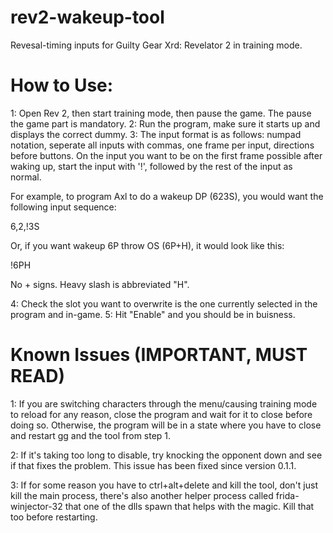 # rev2-wakeup-tool
Revesal-timing inputs for Guilty Gear Xrd: Revelator 2 in training mode.

# How to Use:

1: Open Rev 2, then start training mode, then pause the game.  The pause the game part is mandatory.
2: Run the program, make sure it starts up and displays the correct dummy.
3: The input format is as follows: numpad notation, seperate all inputs with commas, one frame per input, directions before buttons.
On the input you want to be on the first frame possible after waking up, start the input with '!', followed by the rest of the input as normal.

For example, to program Axl to do a wakeup DP (623S), you would want the following input sequence:

6,2,!3S

Or, if you want wakeup 6P throw OS (6P+H), it would look like this:

!6PH

No + signs.  Heavy slash is abbreviated "H".  

4: Check the slot you want to overwrite is the one currently selected in the program and in-game.
5: Hit "Enable" and you should be in buisness.  

# Known Issues (IMPORTANT, MUST READ)

1: If you are switching characters through the menu/causing training mode to reload for any reason, close the program and wait for it to close before doing so.  Otherwise, the program will be in a state where you have to close and restart gg and the tool from step 1.

2: If it's taking too long to disable, try knocking the opponent down and see if that fixes the problem.  This issue has been fixed since version 0.1.1.  

3: If for some reason you have to ctrl+alt+delete and kill the tool, don't just kill the main process, there's also another helper process called frida-winjector-32 that one of the dlls spawn that helps with the magic.  Kill that too before restarting.



